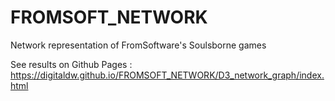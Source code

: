 # FROMSOFT_NETWORK
 Network representation of FromSoftware's Soulsborne games

See results on Github Pages : https://digitaldw.github.io/FROMSOFT_NETWORK/D3_network_graph/index.html
